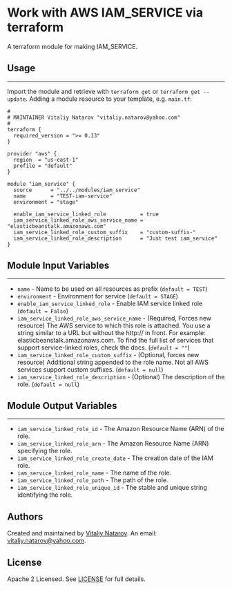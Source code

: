 # Work with AWS IAM_SERVICE via terraform

A terraform module for making IAM_SERVICE.


## Usage
----------------------
Import the module and retrieve with ```terraform get``` or ```terraform get --update```. Adding a module resource to your template, e.g. `main.tf`:

```
#
# MAINTAINER Vitaliy Natarov "vitaliy.natarov@yahoo.com"
#
terraform {
  required_version = ">= 0.13"
}

provider "aws" {
  region  = "us-east-1"
  profile = "default"
}

module "iam_service" {
  source      = "../../modules/iam_service"
  name        = "TEST-iam-service"
  environment = "stage"

  enable_iam_service_linked_role           = true
  iam_service_linked_role_aws_service_name = "elasticbeanstalk.amazonaws.com"
  iam_service_linked_role_custom_suffix    = "custom-suffix-"
  iam_service_linked_role_description      = "Just test iam_service"
}
```

## Module Input Variables
----------------------
- `name` - Name to be used on all resources as prefix (`default = TEST`)
- `environment` - Environment for service (`default = STAGE`)
- `enable_iam_service_linked_role` - Enable IAM service linked role (`default = False`)
- `iam_service_linked_role_aws_service_name` - (Required, Forces new resource) The AWS service to which this role is attached. You use a string similar to a URL but without the http:// in front. For example: elasticbeanstalk.amazonaws.com. To find the full list of services that support service-linked roles, check the docs. (`default = ""`)
- `iam_service_linked_role_custom_suffix` - (Optional, forces new resource) Additional string appended to the role name. Not all AWS services support custom suffixes. (`default = null`)
- `iam_service_linked_role_description` - (Optional) The description of the role. (`default = null`)

## Module Output Variables
----------------------
- `iam_service_linked_role_id` - The Amazon Resource Name (ARN) of the role.
- `iam_service_linked_role_arn` - The Amazon Resource Name (ARN) specifying the role.
- `iam_service_linked_role_create_date` - The creation date of the IAM role.
- `iam_service_linked_role_name` - The name of the role.
- `iam_service_linked_role_path` - The path of the role.
- `iam_service_linked_role_unique_id` - The stable and unique string identifying the role.


## Authors

Created and maintained by [Vitaliy Natarov](https://github.com/SebastianUA). An email: [vitaliy.natarov@yahoo.com](vitaliy.natarov@yahoo.com).

## License

Apache 2 Licensed. See [LICENSE](https://github.com/SebastianUA/terraform/blob/master/LICENSE) for full details.
